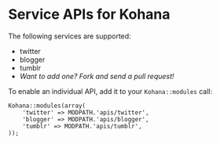 # Service APIs for Kohana

The following services are supported:

- twitter
- blogger
- tumblr
- *Want to add one? Fork and send a pull request!*

To enable an individual API, add it to your `Kohana::modules` call:

    Kohana::modules(array(
        'twitter' => MODPATH.'apis/twitter',
        'blogger' => MODPATH.'apis/blogger',
        'tumblr' => MODPATH.'apis/tumblr',
    ));

